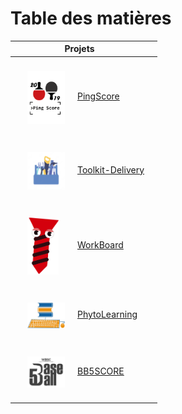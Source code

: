 # Table des matières

| Projets                                                                                                                                                                                                |                                                                                                                                                          |
|--------------------------------------------------------------------------------------------------------------------------------------------------------------------------------------------------------|----------------------------------------------------------------------------------------------------------------------------------------------------------|
| <a href="../../mes-réalisations/pingscore/"><img src="../../img/pingscore-logo.png" alt="pingscore-logo.png" width="60" align="center" style="margin:20px" />PingScore</a>                             |                                                                                                                                                          |
| <a href="../../mes-réalisations/toolkit-delivery/"><img src="../../img/toolkit-delivery-logo.png" alt="toolkit-delivery-logo.png" width="60" align="center" style="margin:20px" />Toolkit-Delivery</a> |                                                                                                                                                          |
| <a href="../../mes-réalisations/workboard/"><img src="../../img/workboard-logo.png" alt="workboard-logo.png" width="50" align="center" style="margin:20px;margin-right:30px" />WorkBoard</a>           |                                                                                                                                                          |
| <a href="../../mes-réalisations/phytolearning/"><img src="../../img/phytolearning-logo.png" alt="phytolearning-logo.png" width="60" align="center" style="margin:20px" />PhytoLearning</a>             |                                                                                                                                                          |
| <a href="../../mes-réalisations/bb5score/"><img src="../../img/bb5score-logo.png" alt="bb5score-logo.png" width="60" align="center" style="margin:20px" />BB5SCORE</a>                                 |                                                                                                                                                          |
